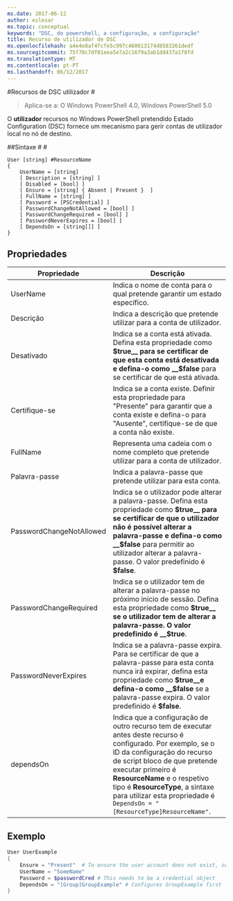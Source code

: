 ```yaml
---
ms.date: 2017-06-12
author: eslesar
ms.topic: conceptual
keywords: "DSC, do powershell, a configuração, a configuração"
title: Recurso de utilizador de DSC
ms.openlocfilehash: a4e4e8af4fcfe5c997c460613174d8583261dedf
ms.sourcegitcommit: 75f70c7df01eea5e7a2c16f9a3ab1dd437a1f8fd
ms.translationtype: MT
ms.contentlocale: pt-PT
ms.lasthandoff: 06/12/2017
---
```

#<a name="dsc-user-resource"></a>Recursos de DSC utilizador #

 
>Aplica-se a: O Windows PowerShell 4.0, Windows PowerShell 5.0


O __utilizador__ recursos no Windows PowerShell pretendido Estado Configuration (DSC) fornece um mecanismo para gerir contas de utilizador local no nó de destino.


##<a name="syntax"></a>Sintaxe # #

```
User [string] #ResourceName
{
    UserName = [string]
    [ Description = [string] ]
    [ Disabled = [bool] ]
    [ Ensure = [string] { Absent | Present }  ]
    [ FullName = [string] ]
    [ Password = [PSCredential] ]
    [ PasswordChangeNotAllowed = [bool] ]
    [ PasswordChangeRequired = [bool] ]
    [ PasswordNeverExpires = [bool] ]
    [ DependsOn = [string[]] ]
}
```

## <a name="properties"></a>Propriedades
|  Propriedade  |  Descrição   | 
|---|---| 
| UserName| Indica o nome de conta para o qual pretende garantir um estado específico.| 
| Descrição| Indica a descrição que pretende utilizar para a conta de utilizador.| 
| Desativado| Indica se a conta está ativada. Defina esta propriedade como __$true__ para se certificar de que esta conta está desativada e defina-o como __$false__ para se certificar de que está ativada.| 
| Certifique-se| Indica se a conta existe. Definir esta propriedade para "Presente" para garantir que a conta existe e defina-o para "Ausente", certifique-se de que a conta não existe.| 
| FullName| Representa uma cadeia com o nome completo que pretende utilizar para a conta de utilizador.| 
| Palavra-passe| Indica a palavra-passe que pretende utilizar para esta conta. | 
| PasswordChangeNotAllowed| Indica se o utilizador pode alterar a palavra-passe. Defina esta propriedade como __$true__ para se certificar de que o utilizador não é possível alterar a palavra-passe e defina-o como __$false__ para permitir ao utilizador alterar a palavra-passe. O valor predefinido é __$false__.| 
| PasswordChangeRequired| Indica se o utilizador tem de alterar a palavra-passe no próximo início de sessão. Defina esta propriedade como __$true__ se o utilizador tem de alterar a palavra-passe. O valor predefinido é __$true__.| 
| PasswordNeverExpires| Indica se a palavra-passe expira. Para se certificar de que a palavra-passe para esta conta nunca irá expirar, defina esta propriedade como __$true__e defina-o como __$false__ se a palavra-passe expira. O valor predefinido é __$false__.| 
| dependsOn | Indica que a configuração de outro recurso tem de executar antes deste recurso é configurado. Por exemplo, se o ID da configuração do recurso de script bloco de que pretende executar primeiro é __ResourceName__ e o respetivo tipo é __ResourceType__, a sintaxe para utilizar esta propriedade é `DependsOn = "[ResourceType]ResourceName"`.| 

## <a name="example"></a>Exemplo

```powershell
User UserExample
{
    Ensure = "Present"  # To ensure the user account does not exist, set Ensure to "Absent"
    UserName = "SomeName"
    Password = $passwordCred # This needs to be a credential object
    DependsOn = "[Group]GroupExample" # Configures GroupExample first
}
```

